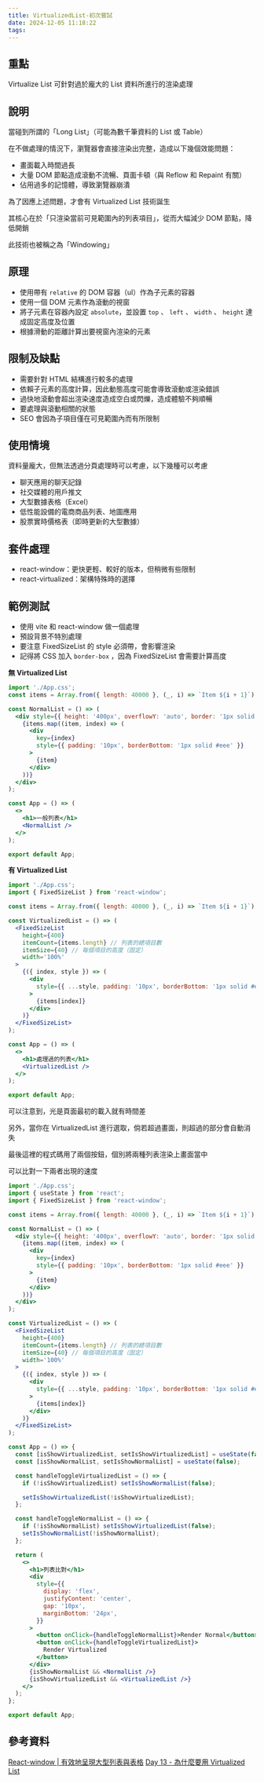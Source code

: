 ```yaml
---
title: VirtualizedList-初次嘗試
date: 2024-12-05 11:18:22
tags:
---
```


## 重點

Virtualize List 可針對過於龐大的 List 資料所進行的渲染處理

## 說明

當碰到所謂的「Long List」（可能為數千筆資料的 List 或 Table）

在不做處理的情況下，瀏覽器會直接渲染出完整，造成以下幾個效能問題：

- 畫面載入時間過長
- 大量 DOM 節點造成滾動不流暢、頁面卡頓（與 Reflow 和 Repaint 有關）
- 佔用過多的記憶體，導致瀏覽器崩潰

為了因應上述問題，才會有 Virtualized List 技術誕生

其核心在於「只渲染當前可見範圍內的列表項目」，從而大幅減少 DOM 節點，降低開銷

此技術也被稱之為「Windowing」

## 原理

- 使用帶有 `relative` 的 DOM 容器（ul）作為子元素的容器
- 使用一個 DOM 元素作為滾動的視窗
- 將子元素在容器內設定 `absolute`，並設置 `top` 、 `left` 、 `width` 、 `height` 達成固定高度及位置
- 根據滑動的距離計算出要視窗內渲染的元素

## 限制及缺點

- 需要針對 HTML 結構進行較多的處理
- 依賴子元素的高度計算，因此動態高度可能會導致滾動或渲染錯誤
- 過快地滾動會超出渲染速度造成空白或閃爍，造成體驗不夠順暢
- 要處理與滾動相關的狀態
- SEO 會因為子項目僅在可見範圍內而有所限制

## 使用情境

資料量龐大，但無法透過分頁處理時可以考慮，以下幾種可以考慮

- 聊天應用的聊天記錄
- 社交媒體的用戶推文
- 大型數據表格（Excel）
- 低性能設備的電商商品列表、地圖應用
- 股票實時價格表（即時更新的大型數據）

## 套件處理

- react-window：更快更輕、較好的版本，但稍微有些限制
- react-virtualized：架構特殊時的選擇

## 範例測試

- 使用 vite 和 react-window 做一個處理
- 預設背景不特別處理
- 要注意 FixedSizeList 的 style 必須帶，會影響渲染
- 記得將 CSS 加入 `border-box` ，因為 FixedSizeList 會需要計算高度

**無 Virtualized List**

```jsx
import './App.css';
const items = Array.from({ length: 40000 }, (_, i) => `Item ${i + 1}`);

const NormalList = () => (
  <div style={{ height: '400px', overflowY: 'auto', border: '1px solid #ccc' }}>
    {items.map((item, index) => (
      <div
        key={index}
        style={{ padding: '10px', borderBottom: '1px solid #eee' }}
      >
        {item}
      </div>
    ))}
  </div>
);

const App = () => (
  <>
    <h1>一般列表</h1>
    <NormalList />
  </>
);

export default App;
```

**有 Virtualized List**

```jsx
import './App.css';
import { FixedSizeList } from 'react-window';

const items = Array.from({ length: 40000 }, (_, i) => `Item ${i + 1}`);

const VirtualizedList = () => (
  <FixedSizeList
    height={400}
    itemCount={items.length} // 列表的總項目數
    itemSize={40} // 每個項目的高度（固定）
    width='100%'
  >
    {({ index, style }) => (
      <div
        style={{ ...style, padding: '10px', borderBottom: '1px solid #eee' }}
      >
        {items[index]}
      </div>
    )}
  </FixedSizeList>
);

const App = () => (
  <>
    <h1>處理過的列表</h1>
    <VirtualizedList />
  </>
);

export default App;
```

可以注意到，光是頁面最初的載入就有時間差

另外，當你在 VirtualizedList 進行選取，倘若超過畫面，則超過的部分會自動消失

最後這裡的程式碼用了兩個按鈕，個別將兩種列表渲染上畫面當中

可以比對一下兩者出現的速度

```jsx
import './App.css';
import { useState } from 'react';
import { FixedSizeList } from 'react-window';

const items = Array.from({ length: 40000 }, (_, i) => `Item ${i + 1}`);

const NormalList = () => (
  <div style={{ height: '400px', overflowY: 'auto', border: '1px solid #ccc' }}>
    {items.map((item, index) => (
      <div
        key={index}
        style={{ padding: '10px', borderBottom: '1px solid #eee' }}
      >
        {item}
      </div>
    ))}
  </div>
);

const VirtualizedList = () => (
  <FixedSizeList
    height={400}
    itemCount={items.length} // 列表的總項目數
    itemSize={40} // 每個項目的高度（固定）
    width='100%'
  >
    {({ index, style }) => (
      <div
        style={{ ...style, padding: '10px', borderBottom: '1px solid #eee' }}
      >
        {items[index]}
      </div>
    )}
  </FixedSizeList>
);

const App = () => {
  const [isShowVirtualizedList, setIsShowVirtualizedList] = useState(false);
  const [isShowNormalList, setIsShowNormalList] = useState(false);

  const handleToggleVirtualizedList = () => {
    if (!isShowVirtualizedList) setIsShowNormalList(false);

    setIsShowVirtualizedList(!isShowVirtualizedList);
  };

  const handleToggleNormalList = () => {
    if (!isShowNormalList) setIsShowVirtualizedList(false);
    setIsShowNormalList(!isShowNormalList);
  };

  return (
    <>
      <h1>列表比對</h1>
      <div
        style={{
          display: 'flex',
          justifyContent: 'center',
          gap: '10px',
          marginBottom: '24px',
        }}
      >
        <button onClick={handleToggleNormalList}>Render Normal</button>
        <button onClick={handleToggleVirtualizedList}>
          Render Virtualized
        </button>
      </div>
      {isShowNormalList && <NormalList />}
      {isShowVirtualizedList && <VirtualizedList />}
    </>
  );
};

export default App;
```

## 參考資料

[React-window | 有效地呈現大型列表與表格](https://medium.com/%E6%89%8B%E5%AF%AB%E7%AD%86%E8%A8%98/virtualize-long-list-with-react-window-95bac3673a91)
[Day 13 - 為什麼要用 Virtualized List](https://ithelp.ithome.com.tw/articles/10299969)
